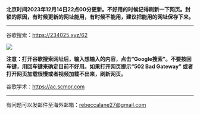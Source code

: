 **北京时间2023年12月14日22点00分更新。不好用的时候记得刷新一下网页。封锁的原因，有时候更新的网址能用，有时候不能用，建议把能用的网址保存下来。** 

***

谷歌搜索：https://234025.xyz/62

![](https://fastly.jsdelivr.net/gh/Alvin9999/pac2/softimag/google.png)

**注意：打开谷歌搜索网址后，输入想输入的内容，点击“Google搜索”。不要按回车键，用回车键来确定目前不好用。如果打开网页提示“502 Bad Gateway” 或者打开网页加载很慢或者视频加载不出来，刷新网页。**

谷歌学术：https://ac.scmor.com

***

有问题可以发邮件至海外邮箱：rebeccalane27@gmail.com